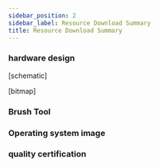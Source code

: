 ```yaml
---
sidebar_position: 2
sidebar_label: Resource Download Summary
title: Resource Download Summary
---
```


### hardware design

[schematic]

[bitmap]

### Brush Tool

### Operating system image

### quality certification
